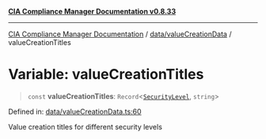 [**CIA Compliance Manager Documentation v0.8.33**](../../../README.md)

***

[CIA Compliance Manager Documentation](../../../modules.md) / [data/valueCreationData](../README.md) / valueCreationTitles

# Variable: valueCreationTitles

> `const` **valueCreationTitles**: `Record`\<[`SecurityLevel`](../../../types/cia/type-aliases/SecurityLevel.md), `string`\>

Defined in: [data/valueCreationData.ts:60](https://github.com/Hack23/cia-compliance-manager/blob/1f4f2c51bc48d917eff1eb43881cee05d381f406/src/data/valueCreationData.ts#L60)

Value creation titles for different security levels
